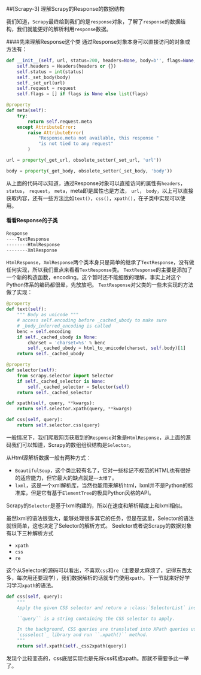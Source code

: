 ##[Scrapy-3] 理解Scrapy的Response的数据结构


﻿我们知道，`Scrapy`最终给到我们的是`response`对象，了解了`response`的数据结构，我们就能更好的解析利用`response`数据。

####先来理解Response这个类
通过Response对象本身可以直接访问的对象或方法有：
```python
def __init__(self, url, status=200, headers=None, body=b'', flags=None, request=None):
    self.headers = Headers(headers or {})
    self.status = int(status)
    self._set_body(body)
    self._set_url(url)
    self.request = request
    self.flags = [] if flags is None else list(flags)

@property
def meta(self):
    try:
        return self.request.meta
    except AttributeError:
        raise AttributeError(
            "Response.meta not available, this response "
            "is not tied to any request"
        )

url = property(_get_url, obsolete_setter(_set_url, 'url'))

body = property(_get_body, obsolete_setter(_set_body, 'body'))
```
从上面的代码可以知道，通过Response对象可以直接访问的属性有`headers`，`status`， `request`， `meta`，meta即是属性也是方法， `url`， `body`，以上可以直接获取内容，还有一些方法比如`text()`，`css()`，`xpath()`，在子类中实现可以使用。

#### 看看Response的子类
```python
Response
----TextResponse
--------HtmlResponse
--------XmlResponse
```
`HtmlResponse`，`XmlResponse`两个类本身只是简单的继承了`TextResponse`，没有做任何实现，所以我们重点来看看`TextResponse`类。
`TextResponse`的主要是添加了一个新的构造函数，encoding。这个暂时还不能细致的理解，事实上对这个Python体系的编码都很晕，先放放吧。
`TextResponse`对父类的一些未实现的方法做了实现：
```python
@property
def text(self):
    """ Body as unicode """
    # access self.encoding before _cached_ubody to make sure
    # _body_inferred_encoding is called
    benc = self.encoding
    if self._cached_ubody is None:
        charset = 'charset=%s' % benc
        self._cached_ubody = html_to_unicode(charset, self.body)[1]
    return self._cached_ubody

@property
def selector(self):
    from scrapy.selector import Selector
    if self._cached_selector is None:
        self._cached_selector = Selector(self)
    return self._cached_selector

def xpath(self, query, **kwargs):
    return self.selector.xpath(query, **kwargs)

def css(self, query):
    return self.selector.css(query)
```
一般情况下，我们爬取网页获取到的`Response`对象是`HtmlResponse`，从上面的源码我们可以知道，Scrapy的数组组织结构是`Selector`。

从Html源解析数据一般有两种方式：

- `BeautifulSoup`，这个类比较有名了，它对一些标记不规范的HTML也有很好的适应能力，但它最大的缺点就是--`太慢了`。
- `lxml`，这是一个xml解析库，当然也能用来解析html，lxml并不是Python的标准库，但是它有基于`ElementTree`的极具Python风格的API。

Scrapy的`Selector`是基于lxml构建的，所以在速度和解析精度上和lxml相似。

虽然lxml的语法很强大，能够处理很多其它的任务，但是在这里，Selector的语法就很简单，这也决定了Selector的解析方式。
Seelctor或者说Scrapy的数据对象有以下三种解析方式

- ﻿`xpath`
- `css`
- `re`

这个从Selector的源码可以看出，不喜欢`css`和`re`（主要是太麻烦了，记得东西太多，每次用还要现学），我们数据解析的话就专门使用`xpath`，下一节就来好好学习学习`xpath`的语法。

```python
def css(self, query):
    """
    Apply the given CSS selector and return a :class:`SelectorList` instance.

    ``query`` is a string containing the CSS selector to apply.

    In the background, CSS queries are translated into XPath queries using
    `cssselect`_ library and run ``.xpath()`` method.
    """
    return self.xpath(self._css2xpath(query))
```
发现个比较变态的，css底层实现也是先将css转成xpath。那就不需要多此一举了。




